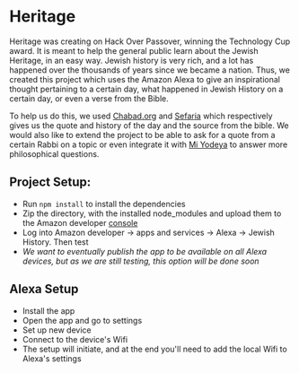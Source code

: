 # Heritage

Heritage was creating on Hack Over Passover, winning the Technology Cup award. It is meant to help the general public learn about the Jewish Heritage, in an easy way. Jewish history is very rich, and a lot has happened over the thousands of years since we became a nation. Thus, we created this project which uses the Amazon Alexa to give an inspirational thought pertaining to a certain day, what happened in Jewish History on a certain day, or even a verse from the Bible. 

To help us do this, we used [Chabad.org](http://www.chabad.org/) and [Sefaria](http://www.sefaria.org/) which respectively gives us the quote and history of the day and the source from the bible. We would also like to extend the project to be able to ask for a quote from a certain Rabbi on a topic or even integrate it with [Mi Yodeya](http://judaism.stackexchange.com/) to answer more philosophical questions.

## Project Setup:
- Run `npm install` to install the dependencies
- Zip the directory, with the installed node_modules and upload them to the Amazon developer [console](https://console.aws.amazon.com/lambda/home?region=us-east-1#/functions/History?tab=code)
- Log into Amazon developer -> apps and services -> Alexa -> Jewish History. Then test
- *We want to eventually publish the app to be available on all Alexa devices, but as we are still testing, this option will be done soon*

## Alexa Setup
- Install the app
- Open the app and go to settings
- Set up new device
- Connect to the device's Wifi
- The setup will initiate, and at the end you'll need to add the local Wifi to Alexa's settings
